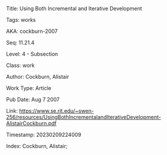 Title:  Using Both Incremental and Iterative Development

Tags:   works

AKA:    cockburn-2007

Seq:    11.21.4

Level:  4 - Subsection

Class:  work

Author: Cockburn, Alistair

Work Type: Article

Pub Date: Aug 7 2007

Link:   https://www.se.rit.edu/~swen-256/resources/UsingBothIncrementalandIterativeDevelopment-AlistairCockburn.pdf

Timestamp: 20230209224009

Index:  Cockburn, Alistair; 
